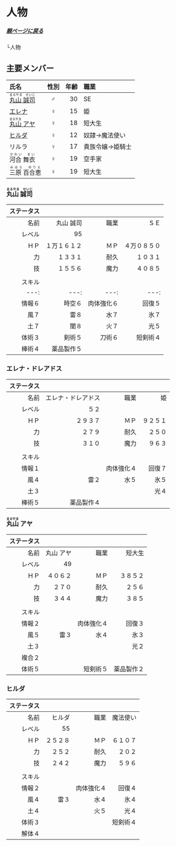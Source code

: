 # 人物

##### [親ページに戻る](../README.md)
└人物

## 主要メンバー

|氏名|性別|年齢|職業|
|:---|:---:|---:|:---|
|[<ruby>丸山 誠司<rp>（</rp><rt>まるやま　せいじ</rt><rp>）](#anchor1)</rp></ruby>|♂|30|SE|
|[エレナ](#anchor2)|♀|15|姫|
|[<ruby>丸山<rp>（</rp><rt>まるやま</rt><rp>）</rp></ruby> アヤ](#anchor3)|♀|18|短大生|
|[ヒルダ](#anchor4)|♀|12|奴隷→魔法使い|
|リルラ|♀|17|貴族令嬢→姫騎士|
|<ruby>河合 舞衣<rp>（</rp><rt>かわい　まい</rt><rp>）</rp></ruby>|♀|19|空手家|
|<ruby>三原 百合恵<rp>（</rp><rt>みはら　ゆりえ</rt><rp>）</rp></ruby>|♀|19|短大生|

<a id="anchor1"></a>
<a href="#anchor1"></a>
### <ruby>丸山 誠司<rp></rp><rt>まるやま　せいじ</rt><rp></rp></ruby>  

|ステータス | |||
|---:|---:|---:|---:|
|名前|丸山 誠司|職業|ＳＥ|
|レベル|95|
|ＨＰ|１万１６１２|ＭＰ|４万０８５０|
|力|１３３１|耐久|１０３１|
|技|１５５６|魔力|４０８５|
|||||
|スキル | |||
|---:|---:|---:|---:|
|情報６|時空６|肉体強化６|回復５|
|風７|雷８|水７|氷７|
|土７|闇８|火７|光５|
|体術３|剣術５|刀術６|短剣術４|
|棒術４|薬品製作５|

<a id="anchor2"></a>
<a href="#anchor2"></a>
### エレナ・ドレアドス  

|ステータス | |||
|---:|---:|---:|---:|
|名前|エレナ・ドレアドス|職業|姫|
|レベル|５２|
|ＨＰ|２９３７|ＭＰ|９２５１|
|力|２７９|耐久|２５０|
|技|３１０|魔力|９６３|
|||||
|スキル | |||
|情報１||肉体強化４|回復７|
|風４|雷２|水５|氷５|
|土３|||光４|
|棒術５|薬品製作４|

<a id="anchor3"></a>
<a href="#anchor3"></a>
### <ruby>丸山<rp></rp><rt>まるやま</rt><rp></rp></ruby> アヤ  

|ステータス | |||
|---:|---:|---:|---:|
|名前|丸山 アヤ|職業|短大生|
|レベル|49|
|ＨＰ|４０６２|ＭＰ|３８５２|
|力|２７０|耐久|２５６|
|技|３４４|魔力|３８５|
|||||
|スキル | |||
|情報２||肉体強化４|回復３|
|風５|雷３|水４|氷３|
|土３|||光２|
|複合２||||
|体術５||短剣術５|薬品製作２|

<a id="anchor4"></a>
<a href="#anchor4"></a>
### ヒルダ  

|ステータス | |||
|---:|---:|---:|---:|
|名前|ヒルダ|職業|魔法使い|
|レベル|55|
|ＨＰ|２５２８|ＭＰ|６１０７|
|力|２５２|耐久|２０２|
|技|２４２|魔力|５９６|
|||||
|スキル | |||
|情報２||肉体強化４|回復４|
|風４|雷３|水４|氷４|
|土４||火５|光４|
|体術３|||短剣術４|
|解体４||
